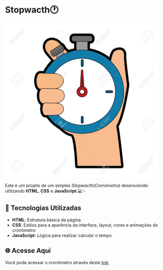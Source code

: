# Stopwacth🕐

![Imagem do Cronômetro](./img/capa.jpg)

Este é um projeto de um simples *Stopwacth(Cronômetro)* desenvolvido utilizando **HTML**, **CSS** e **JavaScript**.💻✨

## 🚀 Tecnologias Utilizadas

- **HTML**: Estrutura básica da página
- **CSS**: Estilos para a aparência da interface,  layout, cores e animações do cronômetro
- **JavaScript**: Lógica para realizar calcular o tempo 

## 🌐 Acesse Aqui

Você pode acessar  o cronômetro através deste [link](https://marcellofigueiredo.github.io/stopwatch/).
